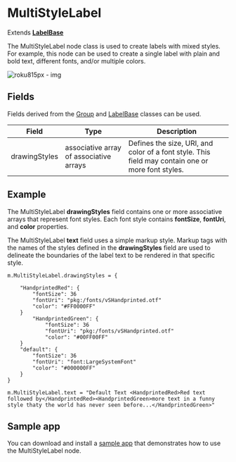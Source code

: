 MultiStyleLabel
===============

Extends [**LabelBase**](/docs/references/scenegraph/label-nodes/label-base.md)

The MultiStyleLabel node class is used to create labels with mixed styles. For example, this node can be used to create a single label with plain and bold text, different fonts, and/or multiple colors.

![roku815px - img](https://image.roku.com/ZHZscHItMTc2/emoji-multistylelabel.jpg)

Fields
------

Fields derived from the [Group](/docs/references/scenegraph/layout-group-nodes/group.md#fields "Fields") and [LabelBase](/docs/references/scenegraph/label-nodes/label-base.md#fields) classes can be used.

| Field | Type | Description |
| --- | --- | --- |
| drawingStyles | associative array of associative arrays | Defines the size, URI, and color of a font style. This field may contain one or more font styles. |

Example
-------

The MultiStyleLabel **drawingStyles** field contains one or more associative arrays that represent font styles. Each font style contains **fontSize**, **fontUri**, and **color** properties.

The MultiStyleLabel **text** field uses a simple markup style. Markup tags with the names of the styles defined in the **drawingStyles** field are used to delineate the boundaries of the label text to be rendered in that specific style.

    m.MultiStyleLabel.drawingStyles = {
    
        "HandprintedRed": {
            "fontSize": 36
            "fontUri": "pkg:/fonts/vSHandprinted.otf"
            "color": "#FF0000FF"
        }
            "HandprintedGreen": {
                "fontSize": 36
                "fontUri": "pkg:/fonts/vSHandprinted.otf"
                "color": "#00FF00FF"
        }
        "default": {
            "fontSize": 36
            "fontUri": "font:LargeSystemFont"
            "color": "#000000FF"
        }
    }
    
    m.MultiStyleLabel.text = "Default Text <HandprintedRed>Red text followed by</HandprintedRed><HandprintedGreen>more text in a funny style thaty the world has never seen before...</HandprintedGreen>"
    

Sample app
----------

You can download and install a [sample app](https://github.com/rokudev/samples/tree/master/ux%20components/screen%20elements/renderable%20nodes/MultiStyleLabelExample) that demonstrates how to use the MultiStyleLabel node.